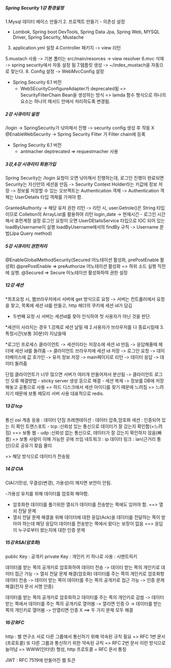 ##### Spring Security 1강 환경설정
1.Mysql 데이터 베이스 만들기
2. 프로젝트 만들기 - 의존성 설정
- Lombok, Spring boot DevTools, Spring Data Jpa, Spring Web, MYSQL Driver, Spring Security, Mustache 
3. application.yml 설정
4.Controller 패키지
-> view 리턴

5.mustach 사용 
-> 기본 폴터는 src/main/resorces
-> view resolver
6.mvc 삭제 -> spring security에서 자동 설정 됨
7.템플릿 생성 -> ~/index_mustach을 자동으로 찾는다.
8. Config 설정 -> WebMvcConfig 설정
* Spring Security 6.1 버전
  - WebSEcurityConfigureAdapter가 deprecated됨
    => SecurityFilterChain Bean을 생성하는 방식
    => lamda 함수 형식으로 하나의 요소는 하나의 메서드 안에서 처리하도록 변경됨.
    
##### 2강 시큐리티 설정
/login -> SpringSecurity가 낚아채서 진행 -> security config 생성 후 작동  X
@EnableWebSecurity -> Spring Security Filter 가 Filter chain에 등록
* Spring Security 6.1 버전
  - antmacher deptrecated
    => requestmacher 사용

##### 3강,4강 시큐리티 회원가입
Spring Security는 /login 요청이 오면 낚아채서 진행하는데, 로그인 진행이 완료되면 Security는 자신만의 세션을 만듬
-> Security Context Holder라는 키값에 정보 저장
-> 정보를 저장할 수 있는 오브젝트는 Authentication 객체 
-> Authentication 객체는 UserDetails 타입 객체를 가져야 함.

GrantedAuthority -> 해당 유저 권한 리턴
                 -> 리턴 시, user.Getrole()은 String 타입이므로 Colletion의 ArrayList를 활용하여 리턴
login_date -> 현재시간 - 로그인 시간 해서 휴먼계정 설정
로그인 요청이 오면 UserDEtailsService 타입으로 IOC 되어 있는 loadByUsername이 실행
loadByUsername에서의 findBy 규칙 -> Username 문법(Jpa Query method)

##### 5강 시큐리티 권한처리
@EnableGlobalMethodSecurity(Secured 어노테이션 활성화, prePostEnable 활성화)
@prePostEnable => preAuthorize 어노테이션 활성화 => 하위 소드 실행 직전에 실행.
@Secured => Secure 어노테이션 활성화하여 권한 설정

##### 12강 세션
*최초요청 시,
웹브라우저에서 서버에 get 방식으로 요청 -> 서버는 컨트롤러에서 요청을 찾고, 목록에 세션 id를 만들고,  http 헤더의 쿠키에 세션 id가 담김

* 두번째 요청 시
서버는 세션id를 찾아 인식하여 첫 사용자가 아닌 것을 판단.

*세션이 사라지는 경우
1.강제로 세션 날릴 때
2.사용자가 브라우저를 다 종료시킬때
3.특정시간(보통 30분)이 지났을때

*로그인 프로세스
클라이언트 -> 세션이라는 저장소에 세션 id 만듬 -> 응답해줄때 헤더에 세션 id를 돌려줌 -> 클라이언트 브라우저에 세션 id 저장
-> 로그인 요청 -> 데이터베이스에 값 호가인 -> 유저 정보 저장 -> main페이지로 리턴 -> 데이터 응답 -> 데이터 돌려줌

단점
클라이언트가 너무 많으면 서버가 여러개 만들어져서 분산됨
-> 클라이언트 로그인 오류
해결방법 - sticky server 생성 등으로 해결
         - 세션 복제
            -> 정보를 DB에 저장해놓고 공통으로 사용
                => 하드 디스크에서 세션 아이디를 찾기 때문에 느려짐
                => 느려지기 때문에 보통 메모리 서버 사용 대표적으로 redis.

##### 13강 tcp
통신 osi 계층
응용 : 데이터 던짐
프레젠테이션 : 데이터 압축,암호화
세션 : 인증되어 있는 지 확인
트랜스포트 - tcp :신뢰성 있는 통신으로 데이터가 잘 갔는지 확인함(=느려짐) ==> 보통 웹
           - udp :신뢰성 없는 통신으로, 데이터가 잘 갔는지 확인하지 않음(빠름) => 보통 사람이 이해 가능한 곳에 쓰임
네트워크 : ip
데이터 링크 : lan(근거리 통신)으로 공유기 찾읍
물리

=> 해당 방식으로 데이터가 전송됨

##### 14강 CIA
CIA(기민성, 무결성(변경), 가용성)이 깨지면 보안이 안됨.


-가용성 유지를 위해 데이터를 암호화 해야함.
  - 암호화한 데이터를 풀기위한 열쇠가 데이터를 전송받는 쪽에도 있어야 함.
  ==> 열쇠 전달 문제
- 열쇠 전달 문제 해결을 위해 데이터에 대한 응답(Ack)을 데이터를 전달하는 쪽이 받아야 하는데 해당 응답이 데이터를 전송받는 쪽에서 왔다는 보장이 없음
  ==> 응답이 누구로부터 왔는지에 대한 인증 문제

##### 15강 RSA(암호화)
public Key : 공개키
private Key : 개인키
키 하나로 사용 : 시멘트릭키

데이터를 받는 쪽의 공개키로 암호화하여 데이터 전송 -> 데이터 받는 쪽의 개인키로 데이터 접근 가능 -> 열쇠 전달 문제 해결(암호화)
데이터를 주는 쪽의 개인키로 암호화항 데이터 전송 -> 데이터 받는 쪽이 데이터를 주는 쪽의 공개키로 접근 가능 -> 인증 문제 해결(전자 문서 서명 인증)

데이터를 받는 쪽의 공개키로 암호화하고 데이터를 주는 쪽의 개인키로 감쌈 -> 데이터 받는 쪽에서 데이터를 주는 쪽의 공개키로 열어봄
                                                                       -> 열리면 인증 O -> 데이터를 받는 쪽의 개인키로 열어봄
                                                                        -> 안열리면 인증 X ==> 두 가지 문제 모두 해결

##### 16강 RFC
http : 벨 연구소 
서로 다른 그룹에서 통신하기 위해 약속된 규칙 필요 
   => RFC 1번 문서(프로토콜)
또 다른 그룹과 통신하기 위한 약속된 규칙 => RFC 2번 문서 
이런 방식으로 늘어남 => WWW(인터넷) 형성, http 프로토콜 = RFC 문서 통칭

JWT : RFC 7519에 만들어진 웹 토큰



